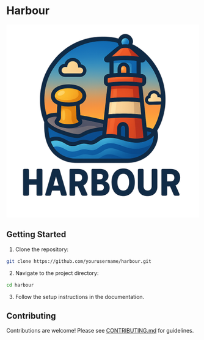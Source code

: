 # Harbour

![Harbour Logo](assets/logo.png)

## Getting Started

1. Clone the repository:
  ```bash
  git clone https://github.com/yourusername/harbour.git
  ```
2. Navigate to the project directory:
  ```bash
  cd harbour
  ```
3. Follow the setup instructions in the documentation.

## Contributing

Contributions are welcome! Please see [CONTRIBUTING.md](CONTRIBUTING.md) for guidelines.

